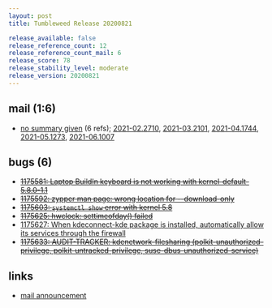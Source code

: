 ```yaml
---
layout: post
title: Tumbleweed Release 20200821

release_available: false
release_reference_count: 12
release_reference_count_mail: 6
release_score: 78
release_stability_level: moderate
release_version: 20200821
---
```


## mail (1:6)

- [no summary given](https://lists.opensuse.org/archives/list/factory@lists.opensuse.org/thread/YN7KOOLBHACVAUDJHWKPJ53YFWPF5YZI) (6 refs); [2021-02.2710](https://lists.opensuse.org/archives/list/factory@lists.opensuse.org/thread/YN7KOOLBHACVAUDJHWKPJ53YFWPF5YZI), [2021-03.2101](https://lists.opensuse.org/archives/list/factory@lists.opensuse.org/thread/YN7KOOLBHACVAUDJHWKPJ53YFWPF5YZI), [2021-04.1744](https://lists.opensuse.org/archives/list/factory@lists.opensuse.org/thread/YN7KOOLBHACVAUDJHWKPJ53YFWPF5YZI), [2021-05.1273](https://lists.opensuse.org/archives/list/factory@lists.opensuse.org/thread/YN7KOOLBHACVAUDJHWKPJ53YFWPF5YZI), [2021-06.1007](https://lists.opensuse.org/archives/list/factory@lists.opensuse.org/thread/YN7KOOLBHACVAUDJHWKPJ53YFWPF5YZI)

## bugs (6)

<!--more-->

- ~~[1175581: Laptop BuildIn keyboard is not working with kernel-default-5.8.0-1.1](https://bugzilla.opensuse.org/show_bug.cgi?id=1175581)~~
- ~~[1175592: zypper man page: wrong location for --download-only](https://bugzilla.opensuse.org/show_bug.cgi?id=1175592)~~
- ~~[1175603: `systemctl show` error with kernel 5.8](https://bugzilla.opensuse.org/show_bug.cgi?id=1175603)~~
- ~~[1175625: hwclock: settimeofday() failed](https://bugzilla.opensuse.org/show_bug.cgi?id=1175625)~~
- [1175627: When kdeconnect-kde package is installed, automatically allow its services through the firewall](https://bugzilla.opensuse.org/show_bug.cgi?id=1175627)
- ~~[1175633: AUDIT-TRACKER: kdenetwork-filesharing (polkit-unauthorized-privilege, polkit-untracked-privilege, suse-dbus-unauthorized-service)](https://bugzilla.opensuse.org/show_bug.cgi?id=1175633)~~



## links

- [mail announcement](https://lists.opensuse.org/archives/list/factory@lists.opensuse.org/thread/YN7KOOLBHACVAUDJHWKPJ53YFWPF5YZI)
